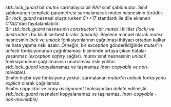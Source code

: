 _std::lock_guard_ bir _mutex_ sarmalayıcı bir _RAII_ sınıf şablonudur. Sınıf şablonunun template parametresi sarmalanacak mutex nesnesinin türüdür.<br>
Bir _lock_guard_ nesnesi oluştururken _C++17_ standardı ile dile eklenen _CTAD_'dan faydalanılabilir.<br>
Bir _std::lock_guard_ nesnesinin _constructor_'ı bir _mutex_'i kilitler _(lock)_ ve _destructor_'ı bu kilidi serbest bırakır _(unlock)_. Böylece manuel olarak _mutex_ nesnesinin _lock_ ve _unlock_ fonksiyonlarının çağrılması ihtiyacı ortadan kalkar ve hata yapma riski azalır. Örneğin, bir _exception_ gönderildiğinde _mutex_'in _unlock_ fonksiyonunun çağrılmaması biçiminde ortaya çıkan hatalar yaşanmaz (_exception safety_ sağlar). _mutex_ sınıf nesnesinin _unlock_ fonksiyonunun çağrılmasının unutulması riski yoktur.<br>
_std::lock_guard_ kopyalanamaz ve taşınamaz _(non-copyable ve non-movable)_.<br>
Sınıfın hiçbir üye fonksiyonu yoktur. sarmalanan _mutex_'in _unlock_ fonksiyonu _explicit_ olarak çağrılamaz.<br>
Sınıfın _copy ctor_ ve _copy assignment_ fonksiyonları _delete_ edilmiştir. _std::lock_guard_ nesneleri kopyalanamaz ve taşınamaz. _(non-copyable - non-moveable)_
